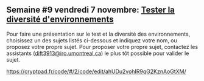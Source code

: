 ## Semaine #9 vendredi 7 novembre: [Tester la diversité d'environnements](https://github.com/umontreal-diro/IFT3913/issues/8)
 
  Pour faire une présentation sur le test et la diversité des environnements, choisissez un des sujets listés ci-dessous et indiquez votre nom, ou proposez votre propre sujet. Pour proposer votre propre sujet,  contactez les assistants (dift3913@iro.umontreal.ca) le plus tôt possible pour valider le sujet.

  https://cryptpad.fr/code/#/2/code/edit/ahUDu2vohIR9qG2KznAoGtXM/